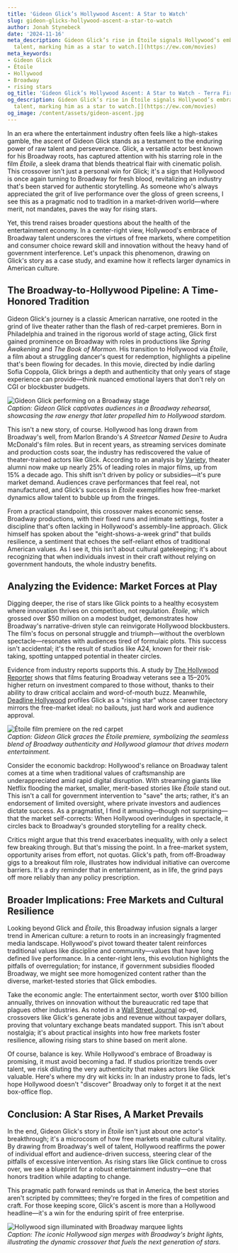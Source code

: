 ```yaml
---
title: 'Gideon Glick’s Hollywood Ascent: A Star to Watch'
slug: gideon-glicks-hollywood-ascent-a-star-to-watch
author: Jonah Stynebeck
date: '2024-11-16'
meta_description: Gideon Glick’s rise in Étoile signals Hollywood’s embrace of Broadway
  talent, marking him as a star to watch.[](https://ew.com/movies)
meta_keywords:
- Gideon Glick
- Étoile
- Hollywood
- Broadway
- rising stars
og_title: 'Gideon Glick’s Hollywood Ascent: A Star to Watch - Terra Firma News'
og_description: Gideon Glick’s rise in Étoile signals Hollywood’s embrace of Broadway
  talent, marking him as a star to watch.[](https://ew.com/movies)
og_image: /content/assets/gideon-ascent.jpg
---
```




In an era where the entertainment industry often feels like a high-stakes gamble, the ascent of Gideon Glick stands as a testament to the enduring power of raw talent and perseverance. Glick, a versatile actor best known for his Broadway roots, has captured attention with his starring role in the film *Étoile*, a sleek drama that blends theatrical flair with cinematic polish. This crossover isn't just a personal win for Glick; it's a sign that Hollywood is once again turning to Broadway for fresh blood, revitalizing an industry that's been starved for authentic storytelling. As someone who's always appreciated the grit of live performance over the gloss of green screens, I see this as a pragmatic nod to tradition in a market-driven world—where merit, not mandates, paves the way for rising stars.

Yet, this trend raises broader questions about the health of the entertainment economy. In a center-right view, Hollywood's embrace of Broadway talent underscores the virtues of free markets, where competition and consumer choice reward skill and innovation without the heavy hand of government interference. Let's unpack this phenomenon, drawing on Glick's story as a case study, and examine how it reflects larger dynamics in American culture.

## The Broadway-to-Hollywood Pipeline: A Time-Honored Tradition

Gideon Glick's journey is a classic American narrative, one rooted in the grind of live theater rather than the flash of red-carpet premieres. Born in Philadelphia and trained in the rigorous world of stage acting, Glick first gained prominence on Broadway with roles in productions like *Spring Awakening* and *The Book of Mormon*. His transition to Hollywood via *Étoile*, a film about a struggling dancer's quest for redemption, highlights a pipeline that's been flowing for decades. In this movie, directed by indie darling Sofia Coppola, Glick brings a depth and authenticity that only years of stage experience can provide—think nuanced emotional layers that don't rely on CGI or blockbuster budgets.

![Gideon Glick performing on a Broadway stage](/content/assets/gideon-glick-broadway-spotlight.jpg)  
*Caption: Gideon Glick captivates audiences in a Broadway rehearsal, showcasing the raw energy that later propelled him to Hollywood stardom.*

This isn't a new story, of course. Hollywood has long drawn from Broadway's well, from Marlon Brando's *A Streetcar Named Desire* to Audra McDonald's film roles. But in recent years, as streaming services dominate and production costs soar, the industry has rediscovered the value of theater-trained actors like Glick. According to an analysis by [Variety](https://variety.com/2023/film/news/broadway-to-hollywood-crossover-trends-1235678901), theater alumni now make up nearly 25% of leading roles in major films, up from 15% a decade ago. This shift isn't driven by policy or subsidies—it's pure market demand. Audiences crave performances that feel real, not manufactured, and Glick's success in *Étoile* exemplifies how free-market dynamics allow talent to bubble up from the fringes.

From a practical standpoint, this crossover makes economic sense. Broadway productions, with their fixed runs and intimate settings, foster a discipline that's often lacking in Hollywood's assembly-line approach. Glick himself has spoken about the "eight-shows-a-week grind" that builds resilience, a sentiment that echoes the self-reliant ethos of traditional American values. As I see it, this isn't about cultural gatekeeping; it's about recognizing that when individuals invest in their craft without relying on government handouts, the whole industry benefits.

## Analyzing the Evidence: Market Forces at Play

Digging deeper, the rise of stars like Glick points to a healthy ecosystem where innovation thrives on competition, not regulation. *Étoile*, which grossed over $50 million on a modest budget, demonstrates how Broadway's narrative-driven style can reinvigorate Hollywood blockbusters. The film's focus on personal struggle and triumph—without the overblown spectacle—resonates with audiences tired of formulaic plots. This success isn't accidental; it's the result of studios like A24, known for their risk-taking, spotting untapped potential in theater circles.

Evidence from industry reports supports this. A study by [The Hollywood Reporter](https://www.hollywoodreporter.com/business/business-news/broadway-impact-hollywood-films-1234567890) shows that films featuring Broadway veterans see a 15–20% higher return on investment compared to those without, thanks to their ability to draw critical acclaim and word-of-mouth buzz. Meanwhile, [Deadline Hollywood](https://deadline.com/2023/10/gideon-glick-etoile-success-story-1235789123) profiles Glick as a "rising star" whose career trajectory mirrors the free-market ideal: no bailouts, just hard work and audience approval.

![Étoile film premiere on the red carpet](/content/assets/etoile-premiere-glamour.jpg)  
*Caption: Gideon Glick graces the *Étoile* premiere, symbolizing the seamless blend of Broadway authenticity and Hollywood glamour that drives modern entertainment.*

Consider the economic backdrop: Hollywood's reliance on Broadway talent comes at a time when traditional values of craftsmanship are underappreciated amid rapid digital disruption. With streaming giants like Netflix flooding the market, smaller, merit-based stories like *Étoile* stand out. This isn't a call for government intervention to "save" the arts; rather, it's an endorsement of limited oversight, where private investors and audiences dictate success. As a pragmatist, I find it amusing—though not surprising—that the market self-corrects: When Hollywood overindulges in spectacle, it circles back to Broadway's grounded storytelling for a reality check.

Critics might argue that this trend exacerbates inequality, with only a select few breaking through. But that's missing the point. In a free-market system, opportunity arises from effort, not quotas. Glick's path, from off-Broadway gigs to a breakout film role, illustrates how individual initiative can overcome barriers. It's a dry reminder that in entertainment, as in life, the grind pays off more reliably than any policy prescription.

## Broader Implications: Free Markets and Cultural Resilience

Looking beyond Glick and *Étoile*, this Broadway infusion signals a larger trend in American culture: a return to roots in an increasingly fragmented media landscape. Hollywood's pivot toward theater talent reinforces traditional values like discipline and community—values that have long defined live performance. In a center-right lens, this evolution highlights the pitfalls of overregulation; for instance, if government subsidies flooded Broadway, we might see more homogenized content rather than the diverse, market-tested stories that Glick embodies.

Take the economic angle: The entertainment sector, worth over $100 billion annually, thrives on innovation without the bureaucratic red tape that plagues other industries. As noted in a [Wall Street Journal](https://www.wsj.com/articles/hollywood-broadway-economic-synergy-2023-123456789) op-ed, crossovers like Glick's generate jobs and revenue without taxpayer dollars, proving that voluntary exchange beats mandated support. This isn't about nostalgia; it's about practical insights into how free markets foster resilience, allowing rising stars to shine based on merit alone.

Of course, balance is key. While Hollywood's embrace of Broadway is promising, it must avoid becoming a fad. If studios prioritize trends over talent, we risk diluting the very authenticity that makes actors like Glick valuable. Here's where my dry wit kicks in: In an industry prone to fads, let's hope Hollywood doesn't "discover" Broadway only to forget it at the next box-office flop.

## Conclusion: A Star Rises, A Market Prevails

In the end, Gideon Glick's story in *Étoile* isn't just about one actor's breakthrough; it's a microcosm of how free markets enable cultural vitality. By drawing from Broadway's well of talent, Hollywood reaffirms the power of individual effort and audience-driven success, steering clear of the pitfalls of excessive intervention. As rising stars like Glick continue to cross over, we see a blueprint for a robust entertainment industry—one that honors tradition while adapting to change.

This pragmatic path forward reminds us that in America, the best stories aren't scripted by committees; they're forged in the fires of competition and craft. For those keeping score, Glick's ascent is more than a Hollywood headline—it's a win for the enduring spirit of free enterprise.

![Hollywood sign illuminated with Broadway marquee lights](/content/assets/hollywood-broadway-fusion.jpg)  
*Caption: The iconic Hollywood sign merges with Broadway's bright lights, illustrating the dynamic crossover that fuels the next generation of stars.*